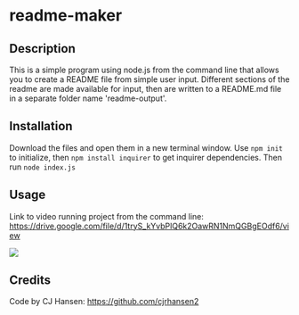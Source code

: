 # readme-maker

## Description
This is a simple program using node.js from the command line that allows you to create a README file from simple user input. Different sections of the readme are made available for input, then are written to a README.md file in a separate folder name 'readme-output'.

## Installation
Download the files and open them in a new terminal window. 
Use `npm init` to initialize, then `npm install inquirer` to get inquirer dependencies. Then run `node index.js`

## Usage
Link to video running project from the command line: https://drive.google.com/file/d/1tryS_kYvbPlQ6k2OawRN1NmQGBgEOdf6/view

![](usageDemo.gif)

## Credits
Code by CJ Hansen: https://github.com/cjrhansen2

